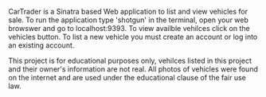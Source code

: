 CarTrader is a Sinatra based Web application to list and view vehicles for sale.
To run the application type 'shotgun' in the terminal, open your web browswer and 
go to localhost:9393. To view availble vehilces click on the vehicles button. To list
a new vehicle you must create an account or log into an existing account. 

This project is for educational purposes only, vehilces listed in this project and their owner's
information are not real. All photos of vehicles were found on the internet and are used under 
the educational clause of the fair use law.
